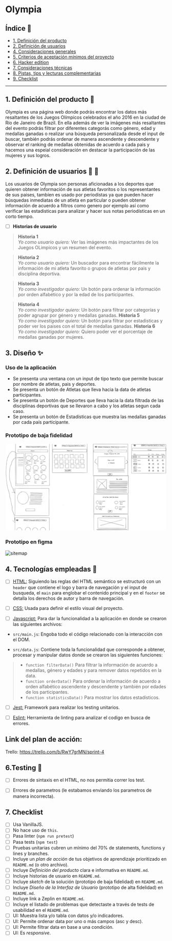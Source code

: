 # Olympia 

## Índice :page_facing_up:

* [1. Definición del producto](#1-resumen-del-proyecto)
* [2. Definición de usuarios](#2-objetivos-de-aprendizaje)
* [4. Consideraciones generales](#4-consideraciones-generales)
* [5. Criterios de aceptación mínimos del proyecto](#5-criterios-de-aceptación-mínimos-del-proyecto)
* [6. Hacker edition](#6-hacker-edition)
* [7. Consideraciones técnicas](#7-consideraciones-técnicas)
* [8. Pistas, tips y lecturas complementarias](#8-pistas-tips-y-lecturas-complementarias)
* [9. Checklist](#9-checklist)

***

## 1. Definición del producto :pencil:
<!-- ### Definición del producto
Documenta brevemente tu trabajo en el archivo `README.md` de tu repositorio,
contándonos cómo fue tu proceso de diseño y cómo crees que el producto resuelve
el problema (o problemas) que tiene tu usuario.
* ¿Quiénes son los principales usuarios de producto?
* ¿Cuáles son los objetivos de estos usuarios en relación con el producto?
* ¿Cuáles son los datos más relevantes que quieren ver en la interfaz y por qué?
* ¿Cuándo utilizan o utilizarían el producto?
* Toda tu investigación previa debe tener como resultado todas las Historias
  de Usuario de tu proyecto.
* No hagas los prototipos de alta fidelidad de todas tus Historias. Comienza
  solamente por los que se necesiten para tu Sprint 1 (semana 1 de trabajo). Más
  pistas en la guía de organización para el proyecto. -->

Olympia es una página web donde podrás encontrar los datos más resaltantes de los Juegos Olímpicos celebrados el año 2016 en la ciudad de Río de Janeiro de Brazil. En ella además de ver la imágenes más resaltantes del evento podrás filtrar por diferentes categorás como género, edad y medallas ganadas o realizar una búsqueda personalizada desde el input de buscar, también podrás ordenar de manera ascendente y descendente y observar el ranking de medallas obtenidas de acuerdo a cada pais y hacemos una espeial consideración en destacar la participación de las mujeres y sus logros.


## 2. Definición de usuarios :woman: :man:

Los usuarios de Olympia son personas aficionadas a los deportes que quieren obtener información de sus atletas favoritos o los representantes de sus paises, tambíen es usado por periodistas ya que pueden hacer búsquedas inmediatas de un atleta en particular o pueden obtener información de acuerdo a filtros como genero por ejemplo así como verificar las estadisticas para analizar y hacer sus notas periodísticas en un corto tiempo.

- [ ] **Historias de usuario**
<!-- ### Historias de usuario
Una vez que entiendas las necesidades de tus usuarios, escribe las [Historias
de Usuario](https://es.wikipedia.org/wiki/Historias_de_usuario) que representen
todo lo que el usuario necesita hacer/ver. Las **Historias de Usuario** deben
ser el resultado de tu proceso de investigación o _research_ de tus usuarios.
Asegúrate de incluir la definición de terminado (_definition of done_) y los
Criterios de Aceptación para cada una.
En la medida de lo posible, termina una historia de usuario antes de pasar
a la siguiente (Cumple con Definición de Terminado + Criterios de Aceptación). -->

> **Historia 1**  
*Yo como  usuario quiero:* Ver las imágenes más impactantes de los Juegos OLimpicos y un resumen del evento.

> **Historia 2**  
*Yo como  usuario quiero:* Un buscador para encontrar fácilmente la información de mi atleta favorito o grupos de atletas por pais y disciplina deportiva.

> **Historia 3**  
*Yo como investigador quiero:* Un botón para ordenar la información por orden alfabético y por la edad de los participantes.

> **Historia 4**  
*Yo como investigador quiero:* Un botón para filtrar por categorías y poder agrupar por género y medallas ganadas.
> **Historia 5**  
*Yo como investigador quiero:* Un botón para filtrar por estadisticas y  poder ver los paises con el total de medallas ganadas. 
> **Historia 6**  
*Yo como investigador quiero:* Quiero poder ver el porcentaje de medallas ganadas por mujeres.
## 3. Diseño :sparkles: 

<!-- ### Diseño de la Interfaz de Usuario
Durante tu trabajo deberás haber hecho e iterado bocetos (_sketches_) de tu
solución usando papel y lápiz. Te recomendamos tomar fotos de todas las
iteraciones que hagas, que las subas a tu repositorio y las menciones en tu
`README.md`.

#### Testeos de usabilidad
Durante el reto deberás hacer _tests_ de usabilidad con distintos usuarios, y
en base a los resultados, deberás iterar tus diseños. Cuéntanos
qué problemas de usabilidad detectaste a través de los _tests_ y cómo los
mejoraste en tu propuesta final. 

##.Criterios Minimos de aceptación del proyecto :wrench:
- [x] Mostrar la data en una interfaz: puede ser un card, una tabla, una lista,
   etc.
- [x] Permitir al usuario interactuar para obtener la infomación que necesita.
- [x]Ser _responsive_, es decir, debe visualizarse sin problemas desde distintos
   tamaños de pantallas: móviles, tablets y desktops.
- [x]Que la interfaz siga los fundamentos de _visual design_.
-->

### Uso de la aplicación  
- Se presenta una ventana con un input de tipo texto que permite buscar por nombre de atletas, pais y deportes.
- Se presenta un botón de Atletas que lleva hacia la data de atletas participantes.
- Se presenta un botón de Deportes que lleva hacia la data filtrada de las disciplinas deportivas que se llevaron a cabo y los atletas segun cada caso.
- Se presenta un botón de Estadísticas que muestra las medallas ganadas por cada país participante.

### Prototipo de baja fidelidad
![sitemap](https://github.com/margaZM/LIM015-data-lovers/blob/main/src/images/prototipo-baja.png?raw=true)

### Prototipo en figma

![sitemap](https://github.com/yesireth/LIM015-data-lovers/blob/main/src/images/Prototipo%20de%20alta%20fidelidad.JPG?raw=true)

## 4. Tecnologías empleadas :hammer:

- [ ] [HTML:](https://developer.mozilla.org/es/docs/Web/HTML) Siguiendo las reglas del HTML semántico se estructuró con un `header` que contiene el logo y barra de navegación y el input de busqueda, el `main` para englobar el contenido principal y en el `footer` se detalla los derechos de autor y barra de navegación.

- [ ] [CSS:](https://developer.mozilla.org/es/docs/Web/CSS) Usada para definir el estilo visual del proyecto.

- [ ] [Javascript:](https://developer.mozilla.org/es/docs/Web/JavaScript) Para dar la funcionalidad a la aplicación en donde se crearon las siguientes archivos:

- `src/main.js`: Engoba todo el código relacionado con la interacción con el DOM.

- `src/data.js`: Contiene toda la funcionalidad que corresponde a obtener, procesar y manipular datos donde se crearon las siguientes funciones:

> - `function filterData()` Para filtrar la información de acuerdo a medallas, género y edades y para remover datos repetidos en la data.
> - `function orderData()` Para ordenar la información de acuerdo a orden alfabético ascendente y descendente y también por edades de los participantes.
> - `function statisticsData()` Para mostrar los datos estadísticos.

- [ ]  [Jest:](https://jestjs.io/docs/es-ES/getting-started) Framework para realizar los testing unitarios.

- [ ]  [Eslint:](https://jestjs.io/docs/es-ES/getting-started) Herramienta de linting para analizar el codigo en busca de errores.

## Link del plan de acción:

 Trello:  https://trello.com/b/RwY7grMN/sprint-4

## 6.Testing :wrench: 
* [ ] Errores de sintaxis en el HTML, no nos permitia correr los test.

* [ ] Errores de parametros (le estabamos enviando los parametros de manera incorrecta).

## 7. Checklist
* [ ] Usa VanillaJS.
* [ ] No hace uso de `this`.
* [ ] Pasa linter (`npm run pretest`)
* [ ] Pasa tests (`npm test`)
* [ ] Pruebas unitarias cubren un mínimo del 70% de statements, functions y
  lines y branches.
* [ ] Incluye un _plan de acción_ de tus objetivos de aprendizaje prioritizado en `README.md` (o otro archivo).
* [ ] Incluye _Definición del producto_ clara e informativa en `README.md`.
* [ ] Incluye historias de usuario en `README.md`.
* [ ] Incluye _sketch_ de la solución (prototipo de baja fidelidad) en
  `README.md`.
* [ ] Incluye _Diseño de la Interfaz de Usuario_ (prototipo de alta fidelidad)
  en `README.md`.
* [ ] Incluye link a Zeplin en `README.md`.
* [ ] Incluye el listado de problemas que detectaste a través de tests de
  usabilidad en el `README.md`.
* [ ] UI: Muestra lista y/o tabla con datos y/o indicadores.
* [ ] UI: Permite ordenar data por uno o más campos (asc y desc).
* [ ] UI: Permite filtrar data en base a una condición.
* [ ] UI: Es _responsive_.
